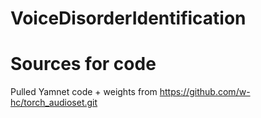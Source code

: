 # VoiceDisorderIdentification   

# Sources for code #
Pulled Yamnet code + weights from https://github.com/w-hc/torch_audioset.git